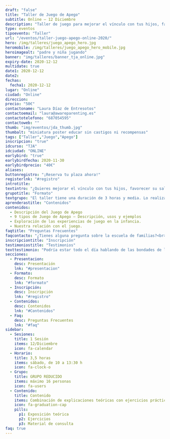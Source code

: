 ```yaml
---
draft: "false"
title: "Taller de Juego de Apego"
subtitle: Online – 12 Diciembre
description: "Taller de juego para mejorar el vínculo con tus hijos, favorecer su salud emocional y resolver problemas de comportamiento"
type: eventos
tipoevento: "Taller"
url: "/eventos/taller-juego-apego-online-2020/"
hero: /img/talleres/juego_apego_hero.jpg
heromobile: /img/talleres/juego_apego_hero_mobile.jpg
heroimagealt: "padre y niña jugando"
banner: "img/talleres/banner_tja_online.jpg"
expiry-date: 2020-12-12
multidate: true
date1: 2020-12-12
date2: 
fechas:
  fecha1: 2020-12-12
lugar: "Online"
ciudad: "Online"
direccion:
precio: "50€"
contactoname: "Laura Díaz de Entresotos"
contactoemail: "laura@awareparenting.es"
contactotelefono: "687054595"
contactoweb: ""
thumb: "img/eventos/jda_thumb.jpg"
thumbalt: "miniatura poster educar sin castigos ni recompensas"
tags: ["Taller","Juego","Apego"]
inscripcion: "true"
idcurso: "TJA"
idciudad: "ONLINE"
earlybird: "true"
earlybirdfecha: 2020-11-30
earlybirdprecio: "40€"
aliases:
buttonregistro: "¡Reserva tu plaza ahora!"
registerlnk: "#registro"
introtitle: 
textintro: "¿Quieres mejorar el vínculo con tus hijos, favorecer su salud emocional y, al mismo tiempo, resover problemas de comportamiento?<br><br>En este taller aprenderás cómo conectar con tus hijos a través del Juego de Apego, y sus diferentes utilidades: favorecer la cooperación, preparar a los niños para situaciones dfíciles, afrontar miedos, reducir estrés, y muchas más.<br><br>Explicarés qué diferencia est tipo de juego de otros. Hablaremos de los 9 tipos de juego y sus diferentes utilidades y, ¿por qué no?, ¡jugaremos un poco y nos divertiremos!"
grupotitle: "Formato"
textgrupo: "El taller tiene una duración de 3 horas y media. Lo realizaremos en una sesión el sábado 12 de Diciembre, de 10:00 a 13:30 horas. Utilizaremos la plataforma de videoconferencia Zoom.<br><br>El taller incluirá exposiciones teóricas y ejercicios. También dispondrás de unos apuntes con el contenido del taller."
aprenderastitle: "Contenidos"
contenidos:
  - Descripción del Juego de Apego
  - 9 tipos de Juego de Apego – Descripción, usos y ejemplos
  - Exploración de las experiencias de juego en la infancia.
  - Nuestra relación con el juego.
faqtitle: "Preguntas Frecuentes"
faqcontacto: "¿Tienes alguna pregunta sobre la escuela de familias?<br>Envíamela con el formulario y te responderé en seguida."
inscripciontitle: "Inscripción"
testimoniostitle: "Testimonios"
texttestimonio: "Podría estar todo el día hablando de las bondades de la escuela de familias, pero he preferido compartir el testimonio de algunos de los participantes de ediciones anteriores."
secciones:
  - Presentacion:
    desc: Presentación
    lnk: "#presentacion"
  - Formato:
    desc: Formato
    lnk: "#formato"
  - Inscripción:
    desc: Inscripción
    lnk: "#registro"
  - Contenidos:
    desc: Contenidos
    lnk: "#Contenidos"
  - Faq:
    desc: Preguntas Frecuentes
    lnk: "#faq"
sidebar:
  - Sesiones:
    title: 1 Sesión
    items: 12/Diciembre
    icon: fa-calendar
  - Horario: 
    title: 3,5 horas
    items: sábado, de 10 a 13:30 h
    icon: fa-clock-o
  - Grupo: 
    title: GRUPO REDUCIDO
    items: máximo 16 personas
    icon: fa-users  
  - Contenido: 
    title: Contenido
    items: Combinación de explicaciones teóricas con ejercicios prácticos
    icon: fa-graduation-cap
    pills:
      p1: Exposición teórica
      p2: Ejercicios
      p3: Material de consulta 
faq: true
---
```

